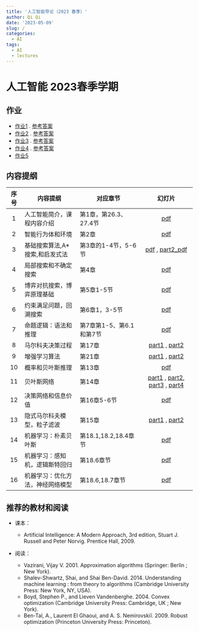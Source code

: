 ```yaml
---
title: '人工智能导论（2023 春季）'
author: Qi Qi
date: '2023-05-09'
slug: /
categories:
  - AI
tags:
  - AI
  - lectures
---
```


# 人工智能 2023春季学期

## 作业

* [作业1](AI/hw/hw1.pdf) . [参考答案](AI/hw/sol1.pdf)
* [作业2](AI/hw/hw2.pdf) . [参考答案](AI/hw/sol2.pdf)
* [作业3](AI/hw/hw3.pdf) . [参考答案](AI/hw/sol3.pdf)
* [作业4](AI/hw/hw4.pdf) . [参考答案](AI/hw/sol4.pdf)
* [作业5](AI/hw/hw5.pdf)


## 内容提纲

|序号 | 内容提纲             | 对应章节       | 幻灯片   |
|:---:|-----------------------|---------------|:-----------:|
|1 | 人工智能简介，课程内容介绍 |  第1章，第26.3、27.4节 | [pdf](AI/slides/lecture1.pdf)  |
|2 | 智能行为体和环境   | 第2章  | [pdf](AI/slides/lecture2.pdf)  |
|3 | 基础搜索算法,A*搜索,和启发式法  | 第3章的1-4节，5-6节  | [pdf](AI/slides/lecture3.pdf) , [part2_pdf](AI/slides/lecture3_part2.pdf) |
|4 | 局部搜索和不确定搜索  |  第4章 | [pdf](AI/slides/lecture4.pdf)  |
|5 | 博弈对抗搜索，博弈原理基础  | 第5章1-5节  | [pdf](AI/slides/lecture5.pdf) |
|6 | 约束满足问题，回溯搜索  | 第6章1，3-5节  | [pdf](AI/slides/lecture6.pdf)  |
|7 |命题逻辑：语法和推理   | 第7章第1-5、第6.1和第7节  | [pdf](AI/slides/lecture7.pdf)  |
|8 | 马尔科夫决策过程 |     第17章    |  [part1](AI/slides/lecture8-mdps-part1.pdf) , [part2](AI/slides/lecture8-mdps-part2.pdf)|
|9 | 增强学习算法   |  第21章    |  [part1](AI/slides/lecture-9-reinforcement-learning-i.pdf) , [part2](AI/slides/lecture-9-reinforcement-learning-ii.pdf)  |
|10 | 概率和贝叶斯推理 |  第13章    |  [pdf](AI/slides/lecture10-probability.pdf)  |
| 11| 贝叶斯网络 |   第14章    |  [part1](AI/slides/lecture11-BN-representation.pdf) , [part2](AI/slides/lecture12-BNs-Independence.pdf), [part3](AI/slides/lecture13-BN-Inference.pdf) , [part4](AI/slides/lecture14-BN-sampling.pdf)  |
| 12| 决策网络和信息价值 |   第16章5-6节    |  [pdf](AI/slides/lecture15-decision-diagrams-and-vpis.pdf)  |
| 13| 隐式马尔科夫模型，粒子滤波 |   第15章    |  [part1](AI/slides/lecture16-hmm.pdf) , [part2](AI/slides/lecture17-hmm-filtering.pdf)  |
| 14| 机器学习：朴素贝叶斯 | 第18.1,18.2,18.4章节      |  [pdf](AI/slides/lecture18-ML-Naive-Bayes.pdf)  |
| 15| 机器学习：感知机，逻辑斯特回归 |  第18.6章节     |  [pdf](AI/slides/lecture19-ML-Perceptrons-and-Logistic-Regression.pdf)  |
| 16| 机器学习：优化方法，神经网络模型 | 第18.6,18.7章节      |  [pdf](AI/slides/lecture20-ML-Optimization-and-Neural-Networks.pdf)  |


## 推荐的教材和阅读

* 课本：

  - Artificial Intelligence: A Modern Approach, 3rd edition, Stuart J. Russell
    and Peter Norvig. Prentice Hall, 2009.

* 阅读：

  - Vazirani, Vijay V. 2001. Approximation algorithms (Springer: Berlin ; New York).
  - Shalev-Shwartz, Shai, and Shai Ben-David. 2014. Understanding machine learning : from theory to algorithms (Cambridge University Press: New York, NY, USA).
  - Boyd, Stephen P., and Lieven Vandenberghe. 2004. Convex optimization (Cambridge University Press: Cambridge, UK ; New York).
  - Ben-Tal, A., Laurent El Ghaoui, and A. S. Nemirovskiĭ. 2009. Robust optimization (Princeton University Press: Princeton).
  
